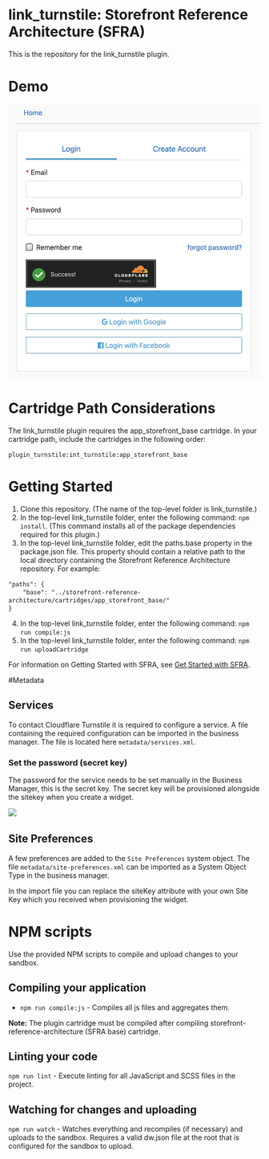 # link_turnstile: Storefront Reference Architecture (SFRA)

This is the repository for the link_turnstile plugin. 

# Demo
![](docs/login.jpg)

# Cartridge Path Considerations
The link_turnstile plugin requires the app\_storefront\_base cartridge. In your cartridge path, include the cartridges in the following order:

```
plugin_turnstile:int_turnstile:app_storefront_base
```

# Getting Started

1. Clone this repository. (The name of the top-level folder is link_turnstile.)
2. In the top-level link_turnstile folder, enter the following command: `npm install`. (This command installs all of the package dependencies required for this plugin.)
3. In the top-level link_turnstile folder, edit the paths.base property in the package.json file. This property should contain a relative path to the local directory containing the Storefront Reference Architecture repository. For example:
```
"paths": {
    "base": "../storefront-reference-architecture/cartridges/app_storefront_base/"
}
```
4. In the top-level link_turnstile folder, enter the following command: `npm run compile:js`
5. In the top-level link_turnstile folder, enter the following command: `npm run uploadCartridge`

For information on Getting Started with SFRA, see [Get Started with SFRA](https://documentation.b2c.commercecloud.salesforce.com/DOC1/index.jsp?topic=%2Fcom.demandware.dochelp%2Fcontent%2Fb2c_commerce%2Ftopics%2Fsfra%2Fb2c_sfra_setup.html).

#Metadata

## Services
To contact Cloudflare Turnstile it is required to configure a service. A file containing the required
configuration can be imported in the business manager. The file is located here `metadata/services.xml`.

### Set the password (secret key)
The password for the service needs to be set manually in the Business Manager, this is the secret key. The secret key will be provisioned alongside the sitekey when you create a widget.

![](/Users/thomastheunen/SynologyDrive/Documents/Werk/FORWARD/Internal/B2C/link_turnstile/docs/turnstile-service-pw.jpg)

## Site Preferences
A few preferences are added to the `Site Preferences` system object. The file `metadata/site-preferences.xml` can be
imported as a System Object Type in the business manager.

In the import file you can replace the siteKey attribute with your own Site Key which you received when provisioning the widget.

# NPM scripts
Use the provided NPM scripts to compile and upload changes to your sandbox.

## Compiling your application

* `npm run compile:js` - Compiles all js files and aggregates them.

**Note:** The plugin cartridge must be compiled after compiling storefront-reference-architecture (SFRA base) cartridge.

## Linting your code

`npm run lint` - Execute linting for all JavaScript and SCSS files in the project.

## Watching for changes and uploading

`npm run watch` - Watches everything and recompiles (if necessary) and uploads to the sandbox. Requires a valid dw.json file at the root that is configured for the sandbox to upload.
